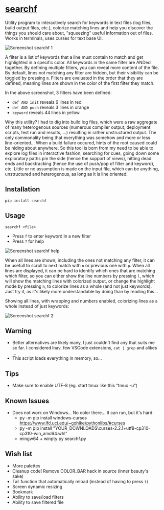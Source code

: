 # [searchf](https://github.com/human3/searchf)

Utility program to interactively search for keywords in text files (log files, build output files, etc.), colorize matching lines and help you discover the things you should care about, "squeezing" useful information out of files. Works in terminals, uses curses for text base UI.

![Screenshot searchf 1](https://user-images.githubusercontent.com/15265841/145870066-a5411df9-e8e2-4f3e-ba14-c4cd55f22778.png)

A filter is a list of keywords that a line must contain to match and get highlighted in a specific color. All keywords in the same filter are ANDed together. By defining multiple filters, you can reveal more content of the file. By default, lines not matching any filter are hidden, but their visibility can be toggled by pressing `m`. Filters are evaluated in the order that they are defined, meaning lines are shown in the color of the first filter they match.

In the above screenshot, 3 filters have been defined:
- `def AND init` reveals 6 lines in red
- `def AND push` reveals 3 lines in orange
- `keyword` reveals 44 lines in yellow

Why this utility? I had to dig into build log files, which were a raw aggregate of many heterogenous sources (numerous compiler output, deployment scripts, test run and results, ...) resulting in rather unstructured output. The only commonality being that everything was somehow and more or less line-oriented... When a build failure occured, hints of the root caused could be hiding about anywhere. So this tool is born from my need to be able to explore log files in interactive fashion, searching for cues, going down some exploratory paths pm the side (hence the support of views), hitting dead ends and backtracking (hence the use of push/pop of filter and keyword), etc. Little or no assumption is made on the input file, which can be anything, unstructured and heterogenous, as long as it is line oriented.

## Installation

`pip install searchf`

## Usage

`searchf <file>`

- Press `f` to enter keyword in a new filter
- Press `?` for help
 
![Screenshot searchf help](https://user-images.githubusercontent.com/15265841/145870427-25009b65-fd35-446c-bf27-a1e350cc224f.png)

When all lines are shown, including the ones not matching any filter, it can be usefull to scroll to next match with `n` or previous one with `p`. When all lines are displayed, it can be hard to identify which ones that are matching which filter, so you can either show the line numbers by pressing `l`, which will show the matching lines with colorized output, or change the highlight mode by pressing `h`, to colorize lines as a whole (and not just keywords). Just try it, as it's likely more understandable by doing than by reading this...

Showing all lines, with wrapping and numbers enabled, colorizing lines as a whole instead of just keywords:

![Screenshot searchf 2](https://user-images.githubusercontent.com/15265841/145871759-74e6d755-4d02-43a2-8bbb-c3fdec18c61f.png)

## Warning

- Better alternatives are likely many, I just couldn't find any that suits me so far. I considered lnav, few VSCode extensions, `cat | grep` and alikes ...
- This script loads everything in memory, so...

## Tips

- Make sure to enable UTF-8 (eg. start tmux like this "tmux -u")

## Known Issues

- Does not work on Windows... No color there... It can run, but it's hard:
  - py -m pip install windows-curses
    https://www.lfd.uci.edu/~gohlke/pythonlibs/#curses
  - py -m pip install "YOUR\_DOWNLOADS\curses-2.2.1+utf8-cp310-cp310-win_amd64.whl"
  - mingw64 + winpty py searchf.py

## Wish list

- More palettes
- Cleanup code! Remove COLOR_BAR hack in source (inner beauty's sake)
- Tail function that automatically reload (instead of having to press `t`)
- Screen dynamic resizing
- Bookmark
- Ability to save/load filters
- Ability to save filtered file
